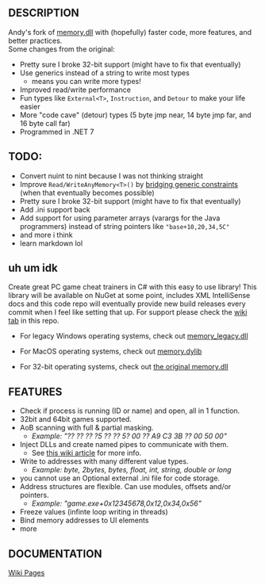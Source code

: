 ## DESCRIPTION
Andy's fork of [memory.dll](https://github.com/erfg12/memory.dll) with (hopefully) faster code, more features, and better practices.
<br>
Some changes from the original:
   * Pretty sure I broke 32-bit support (might have to fix that eventually)
   * Use generics instead of a string to write most types
      - means you can write more types!
   * Improved read/write performance
   * Fun types like `External<T>`, `Instruction`, and `Detour` to make your life easier
   * More "code cave" (detour) types (5 byte jmp near, 14 byte jmp far, and 16 byte call far)
   * Programmed in .NET 7
   
## TODO:
   * Convert nuint to nint because I was not thinking straight
   * Improve `Read/WriteAnyMemory<T>()` by [bridging generic constraints](https://github.com/dotnet/csharplang/discussions/6308) (when that eventually becomes possible)
   * Pretty sure I broke 32-bit support (might have to fix that eventually)
   * Add .ini support back
   * Add support for using parameter arrays (varargs for the Java programmers) instead of string pointers like `"base+10,20,34,5C"`
   * and more i think
   * learn markdown lol
   
## uh um idk
Create great PC game cheat trainers in C# with this easy to use library! This library will be available on NuGet at some point, includes XML IntelliSense docs and this code repo will eventually provide new build releases every commit when I feel like setting that up. For support please check the [wiki tab](https://github.com/NoSkillPureAndy/memory.andy.dll/wiki) in this repo.

- For legacy Windows operating systems, check out [memory_legacy.dll](https://github.com/erfg12/memory_legacy.dll)

- For MacOS operating systems, check out [memory.dylib](https://github.com/erfg12/memory.dylib)

- For 32-bit operating systems, check out [the original memory.dll](https://github.com/erfg12/memory.dll)

## FEATURES
* Check if process is running (ID or name) and open, all in 1 function.
* 32bit and 64bit games supported.
* AoB scanning with full & partial masking.
    * _Example: "?? ?? ?? ?5 ?? ?? 5? 00 ?? A9 C3 3B ?? 00 50 00"_
* Inject DLLs and create named pipes to communicate with them.
    * See [this wiki article](https://github.com/erfg12/memory.dll/wiki/Using-Named-Pipes) for more info.
* Write to addresses with many different value types.
    * _Example: byte, 2bytes, bytes, float, int, string, double or long_
* you cannot use an Optional external .ini file for code storage.
* Address structures are flexible. Can use modules, offsets and/or pointers. 
    * _Example: "game.exe+0x12345678,0x12,0x34,0x56"_
* Freeze values (infinte loop writing in threads)
* Bind memory addresses to UI elements
* more

## DOCUMENTATION
[Wiki Pages](https://github.com/NoSkillPureAndy/memory.andy.dll/wiki)
